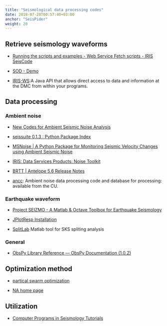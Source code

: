 ```yaml
---
title: "Seismological data processing codes"
date: 2018-07-28T00:57:40+03:00
anchor: "SeisPider"
weight: 20
---
```


## Retrieve seismology waveforms

- [Running the scripts and examples - Web Service Fetch scripts - IRIS SeisCode](https://seiscode.iris.washington.edu/projects/ws-fetch-scripts/wiki/Running_the_scripts_and_examples)

- [SOD - Demo](http://www.seis.sc.edu/sod/documentation/demo.html)

- [IRIS-WS](http://ds.iris.edu/ds/nodes/dmc/software/downloads/IRIS-WS/):A Java API that allows direct access to data and information at the DMC from within your programs.

## Data processing

### Ambient noise

- [New Codes for Ambient Seismic Noise Analysis](https://www.researchgate.net/publication/252688054_New_Codes_for_Ambient_Seismic_Noise_Analysis)

- [seissuite 0.1.3 : Python Package Index](https://pypi.python.org/pypi/seissuite)

- [MSNoise | A Python Package for Monitoring Seismic Velocity Changes using Ambient Seismic Noise](http://www.msnoise.org/)

- [IRIS: Data Services Products: Noise Toolkit](https://ds.iris.edu/ds/products/noise-toolkit/)

- [BRTT | Antelope 5.6 Release Notes](http://www.brtt.com/release/5.6/release_notes.html)

- [ancc](http://ciei.colorado.edu/Products/): Ambient noise data processing code and database for processing: available from the CU.

### Earthquake waveform

- [Project SEIZMO - A Matlab & Octave Toolbox for Earthquake Seismology](http://epsc.wustl.edu/~ggeuler/codes/m/seizmo/)

- [JPlotResp Installation](http://love.isti.com/JPlotResp/)

- [SplitLab](http://splitting.gm.univ-montp2.fr/) Matlab tool for SKS spliting analysis

### General

- [ObsPy Library Reference — ObsPy Documentation (1.0.2)](https://docs.obspy.org/packages/index.html)

## Optimization method

- [partical swarm optimization](http://clerc.maurice.free.fr/pso/)

- [NA home page](http://rses.anu.edu.au/~malcolm/na/na.html)


## Utilization

- [Computer Programs in Seismology Tutorials](http://www.eas.slu.edu/eqc/eqc_cps/TUTORIAL/)
